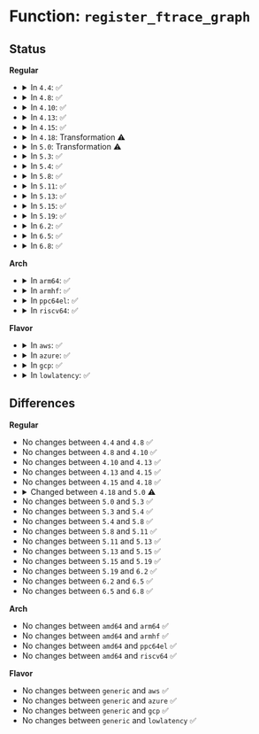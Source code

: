 # Function: <code>register_ftrace_graph</code>

## Status
<b>Regular</b>
<ul>
<li>
<details>
<summary>In <code>4.4</code>: ✅</summary>

```c
int register_ftrace_graph(trace_func_graph_ret_t retfunc, trace_func_graph_ent_t entryfunc);
```

**Collision:** Unique Global

**Inline:** No

**Transformation:** False

**Instances:**

```
In kernel/trace/ftrace.c (ffffffff81145c90)
Location: kernel/trace/ftrace.c:5841
Inline: False
Direct callers:
  - kernel/trace/ftrace.c:ftrace_profile_write
  - kernel/trace/trace_functions_graph.c:graph_trace_init
  - kernel/trace/trace_functions_graph.c:graph_trace_init
```
**Symbols:**

```
ffffffff81145c90-ffffffff81145f32: register_ftrace_graph (STB_GLOBAL)
```
</details>
</li>
<li>
<details>
<summary>In <code>4.8</code>: ✅</summary>

```c
int register_ftrace_graph(trace_func_graph_ret_t retfunc, trace_func_graph_ent_t entryfunc);
```

**Collision:** Unique Global

**Inline:** No

**Transformation:** False

**Instances:**

```
In kernel/trace/ftrace.c (ffffffff8114e4d0)
Location: kernel/trace/ftrace.c:5874
Inline: False
Direct callers:
  - kernel/trace/ftrace.c:ftrace_profile_write
  - kernel/trace/trace_functions_graph.c:graph_trace_init
  - kernel/trace/trace_functions_graph.c:graph_trace_init
```
**Symbols:**

```
ffffffff8114e4d0-ffffffff8114e789: register_ftrace_graph (STB_GLOBAL)
```
</details>
</li>
<li>
<details>
<summary>In <code>4.10</code>: ✅</summary>

```c
int register_ftrace_graph(trace_func_graph_ret_t retfunc, trace_func_graph_ent_t entryfunc);
```

**Collision:** Unique Global

**Inline:** No

**Transformation:** False

**Instances:**

```
In kernel/trace/ftrace.c (ffffffff81158410)
Location: kernel/trace/ftrace.c:5923
Inline: False
Direct callers:
  - kernel/trace/ftrace.c:ftrace_profile_write
  - kernel/trace/trace_functions_graph.c:graph_trace_init
  - kernel/trace/trace_functions_graph.c:graph_trace_init
```
**Symbols:**

```
ffffffff81158410-ffffffff811586cb: register_ftrace_graph (STB_GLOBAL)
```
</details>
</li>
<li>
<details>
<summary>In <code>4.13</code>: ✅</summary>

```c
int register_ftrace_graph(trace_func_graph_ret_t retfunc, trace_func_graph_ent_t entryfunc);
```

**Collision:** Unique Global

**Inline:** No

**Transformation:** False

**Instances:**

```
In kernel/trace/ftrace.c (ffffffff8115b760)
Location: kernel/trace/ftrace.c:6704
Inline: False
Direct callers:
  - kernel/trace/ftrace.c:ftrace_profile_write
  - kernel/trace/trace_functions_graph.c:graph_trace_init
  - kernel/trace/trace_functions_graph.c:graph_trace_init
```
**Symbols:**

```
ffffffff8115b760-ffffffff8115b9fe: register_ftrace_graph (STB_GLOBAL)
```
</details>
</li>
<li>
<details>
<summary>In <code>4.15</code>: ✅</summary>

```c
int register_ftrace_graph(trace_func_graph_ret_t retfunc, trace_func_graph_ent_t entryfunc);
```

**Collision:** Unique Global

**Inline:** No

**Transformation:** False

**Instances:**

```
In kernel/trace/ftrace.c (ffffffff81168840)
Location: kernel/trace/ftrace.c:7003
Inline: False
Direct callers:
  - kernel/trace/ftrace.c:ftrace_profile_write
  - kernel/trace/trace_functions_graph.c:graph_trace_init
  - kernel/trace/trace_functions_graph.c:graph_trace_init
```
**Symbols:**

```
ffffffff81168840-ffffffff81168ace: register_ftrace_graph (STB_GLOBAL)
```
</details>
</li>
<li>
<details>
<summary>In <code>4.18</code>: Transformation ⚠️</summary>

```c
int register_ftrace_graph(trace_func_graph_ret_t retfunc, trace_func_graph_ent_t entryfunc);
```

**Collision:** Unique Global

**Inline:** No

**Transformation:** True

**Instances:**

```
In kernel/trace/ftrace.c (0)
Location: kernel/trace/ftrace.c:6990
Inline: False
Direct callers:
  - kernel/trace/ftrace.c:ftrace_profile_write
  - kernel/trace/trace_functions_graph.c:graph_trace_init
  - kernel/trace/trace_functions_graph.c:graph_trace_init
```
**Symbols:**

```
ffffffff81177bdf-ffffffff81177bf0: register_ftrace_graph.cold.72 (STB_LOCAL)
ffffffff81177510-ffffffff81177798: register_ftrace_graph (STB_GLOBAL)
```
</details>
</li>
<li>
<details>
<summary>In <code>5.0</code>: Transformation ⚠️</summary>

```c
int register_ftrace_graph(struct fgraph_ops *gops);
```

**Collision:** Unique Global

**Inline:** No

**Transformation:** True

**Instances:**

```
In kernel/trace/fgraph.c (0)
Location: kernel/trace/fgraph.c:570
Inline: False
Direct callers:
  - kernel/trace/ftrace.c:ftrace_profile_write
  - kernel/trace/trace_functions_graph.c:graph_trace_init
  - kernel/trace/trace_functions_graph.c:graph_trace_init
```
**Symbols:**

```
ffffffff811a0ba3-ffffffff811a0bb4: register_ftrace_graph.cold.9 (STB_LOCAL)
ffffffff811a0880-ffffffff811a0b12: register_ftrace_graph (STB_GLOBAL)
```
</details>
</li>
<li>
<details>
<summary>In <code>5.3</code>: ✅</summary>

```c
int register_ftrace_graph(struct fgraph_ops *gops);
```

**Collision:** Unique Global

**Inline:** No

**Transformation:** False

**Instances:**

```
In kernel/trace/fgraph.c (ffffffff811ae8e0)
Location: kernel/trace/fgraph.c:570
Inline: False
Direct callers:
  - kernel/trace/ftrace.c:ftrace_profile_write
  - kernel/trace/trace_functions_graph.c:graph_trace_init
  - kernel/trace/trace_functions_graph.c:graph_trace_init
```
**Symbols:**

```
ffffffff811ae8e0-ffffffff811ae9bf: register_ftrace_graph (STB_GLOBAL)
```
</details>
</li>
<li>
<details>
<summary>In <code>5.4</code>: ✅</summary>

```c
int register_ftrace_graph(struct fgraph_ops *gops);
```

**Collision:** Unique Global

**Inline:** No

**Transformation:** False

**Instances:**

```
In kernel/trace/fgraph.c (ffffffff811ba060)
Location: kernel/trace/fgraph.c:570
Inline: False
Direct callers:
  - kernel/trace/ftrace.c:ftrace_profile_write
  - kernel/trace/trace_functions_graph.c:graph_trace_init
  - kernel/trace/trace_functions_graph.c:graph_trace_init
```
**Symbols:**

```
ffffffff811ba060-ffffffff811ba13f: register_ftrace_graph (STB_GLOBAL)
```
</details>
</li>
<li>
<details>
<summary>In <code>5.8</code>: ✅</summary>

```c
int register_ftrace_graph(struct fgraph_ops *gops);
```

**Collision:** Unique Global

**Inline:** No

**Transformation:** False

**Instances:**

```
In kernel/trace/fgraph.c (ffffffff811d2ed0)
Location: kernel/trace/fgraph.c:598
Inline: False
Direct callers:
  - kernel/trace/ftrace.c:ftrace_profile_write
  - kernel/trace/trace_sched_wakeup.c:start_func_tracer
  - kernel/trace/trace_sched_wakeup.c:wakeup_flag_changed
  - kernel/trace/trace_functions_graph.c:graph_trace_update_thresh
  - kernel/trace/trace_functions_graph.c:graph_trace_update_thresh
```
**Symbols:**

```
ffffffff811d2ed0-ffffffff811d2fb1: register_ftrace_graph (STB_GLOBAL)
```
</details>
</li>
<li>
<details>
<summary>In <code>5.11</code>: ✅</summary>

```c
int register_ftrace_graph(struct fgraph_ops *gops);
```

**Collision:** Unique Global

**Inline:** No

**Transformation:** False

**Instances:**

```
In kernel/trace/fgraph.c (ffffffff811d0030)
Location: kernel/trace/fgraph.c:595
Inline: False
Direct callers:
  - kernel/trace/ftrace.c:ftrace_profile_write
  - kernel/trace/trace_sched_wakeup.c:start_func_tracer
  - kernel/trace/trace_sched_wakeup.c:wakeup_flag_changed
  - kernel/trace/trace_functions_graph.c:graph_trace_update_thresh
  - kernel/trace/trace_functions_graph.c:graph_trace_update_thresh
```
**Symbols:**

```
ffffffff811d0030-ffffffff811d0111: register_ftrace_graph (STB_GLOBAL)
```
</details>
</li>
<li>
<details>
<summary>In <code>5.13</code>: ✅</summary>

```c
int register_ftrace_graph(struct fgraph_ops *gops);
```

**Collision:** Unique Global

**Inline:** No

**Transformation:** False

**Instances:**

```
In kernel/trace/fgraph.c (ffffffff811d12e0)
Location: kernel/trace/fgraph.c:595
Inline: False
Direct callers:
  - kernel/trace/ftrace.c:ftrace_profile_write
  - kernel/trace/trace_sched_wakeup.c:start_func_tracer
  - kernel/trace/trace_sched_wakeup.c:wakeup_flag_changed
  - kernel/trace/trace_functions_graph.c:graph_trace_update_thresh
  - kernel/trace/trace_functions_graph.c:graph_trace_update_thresh
```
**Symbols:**

```
ffffffff811d12e0-ffffffff811d13c1: register_ftrace_graph (STB_GLOBAL)
```
</details>
</li>
<li>
<details>
<summary>In <code>5.15</code>: ✅</summary>

```c
int register_ftrace_graph(struct fgraph_ops *gops);
```

**Collision:** Unique Global

**Inline:** No

**Transformation:** False

**Instances:**

```
In kernel/trace/fgraph.c (ffffffff811fdfe0)
Location: kernel/trace/fgraph.c:595
Inline: False
Direct callers:
  - kernel/trace/ftrace.c:ftrace_profile_write
  - kernel/trace/trace_sched_wakeup.c:start_func_tracer
  - kernel/trace/trace_sched_wakeup.c:wakeup_flag_changed
  - kernel/trace/trace_functions_graph.c:graph_trace_update_thresh
  - kernel/trace/trace_functions_graph.c:graph_trace_update_thresh
```
**Symbols:**

```
ffffffff811fdfe0-ffffffff811fe0c1: register_ftrace_graph (STB_GLOBAL)
```
</details>
</li>
<li>
<details>
<summary>In <code>5.19</code>: ✅</summary>

```c
int register_ftrace_graph(struct fgraph_ops *gops);
```

**Collision:** Unique Global

**Inline:** No

**Transformation:** False

**Instances:**

```
In kernel/trace/fgraph.c (ffffffff812389c0)
Location: kernel/trace/fgraph.c:608
Inline: False
Direct callers:
  - kernel/trace/ftrace.c:ftrace_profile_write
  - kernel/trace/trace_sched_wakeup.c:start_func_tracer
  - kernel/trace/trace_sched_wakeup.c:wakeup_flag_changed
  - kernel/trace/trace_functions_graph.c:graph_trace_update_thresh
  - kernel/trace/trace_functions_graph.c:graph_trace_update_thresh
```
**Symbols:**

```
ffffffff812389c0-ffffffff81238aab: register_ftrace_graph (STB_GLOBAL)
```
</details>
</li>
<li>
<details>
<summary>In <code>6.2</code>: ✅</summary>

```c
int register_ftrace_graph(struct fgraph_ops *gops);
```

**Collision:** Unique Global

**Inline:** No

**Transformation:** False

**Instances:**

```
In kernel/trace/fgraph.c (ffffffff812858a0)
Location: kernel/trace/fgraph.c:608
Inline: False
Direct callers:
  - kernel/trace/ftrace.c:ftrace_profile_write
  - kernel/trace/trace_sched_wakeup.c:start_func_tracer
  - kernel/trace/trace_sched_wakeup.c:wakeup_flag_changed
  - kernel/trace/trace_functions_graph.c:graph_trace_update_thresh
  - kernel/trace/trace_functions_graph.c:graph_trace_update_thresh
```
**Symbols:**

```
ffffffff812858a0-ffffffff8128598b: register_ftrace_graph (STB_GLOBAL)
```
</details>
</li>
<li>
<details>
<summary>In <code>6.5</code>: ✅</summary>

```c
int register_ftrace_graph(struct fgraph_ops *gops);
```

**Collision:** Unique Global

**Inline:** No

**Transformation:** False

**Instances:**

```
In kernel/trace/fgraph.c (ffffffff812a2560)
Location: kernel/trace/fgraph.c:633
Inline: False
Direct callers:
  - kernel/trace/ftrace.c:ftrace_profile_write
  - kernel/trace/trace_sched_wakeup.c:start_func_tracer
  - kernel/trace/trace_sched_wakeup.c:wakeup_flag_changed
  - kernel/trace/trace_functions_graph.c:graph_trace_update_thresh
  - kernel/trace/trace_functions_graph.c:graph_trace_update_thresh
```
**Symbols:**

```
ffffffff812a2560-ffffffff812a264b: register_ftrace_graph (STB_GLOBAL)
```
</details>
</li>
<li>
<details>
<summary>In <code>6.8</code>: ✅</summary>

```c
int register_ftrace_graph(struct fgraph_ops *gops);
```

**Collision:** Unique Global

**Inline:** No

**Transformation:** False

**Instances:**

```
In kernel/trace/fgraph.c (ffffffff812bdd60)
Location: kernel/trace/fgraph.c:633
Inline: False
Direct callers:
  - kernel/trace/ftrace.c:ftrace_profile_write
  - kernel/trace/trace_sched_wakeup.c:start_func_tracer
  - kernel/trace/trace_sched_wakeup.c:wakeup_flag_changed
  - kernel/trace/trace_functions_graph.c:graph_trace_update_thresh
  - kernel/trace/trace_functions_graph.c:graph_trace_update_thresh
```
**Symbols:**

```
ffffffff812bdd60-ffffffff812bde4b: register_ftrace_graph (STB_GLOBAL)
```
</details>
</li>
</ul>
<b>Arch</b>
<ul>
<li>
<details>
<summary>In <code>arm64</code>: ✅</summary>

```c
int register_ftrace_graph(struct fgraph_ops *gops);
```

**Collision:** Unique Global

**Inline:** No

**Transformation:** False

**Instances:**

```
In kernel/trace/fgraph.c (ffff800010238880)
Location: kernel/trace/fgraph.c:570
Inline: False
Direct callers:
  - kernel/trace/ftrace.c:ftrace_profile_write
  - kernel/trace/trace_functions_graph.c:graph_trace_init
  - kernel/trace/trace_functions_graph.c:graph_trace_init
```
**Symbols:**

```
ffff800010238880-ffff80001023899c: register_ftrace_graph (STB_GLOBAL)
```
</details>
</li>
<li>
<details>
<summary>In <code>armhf</code>: ✅</summary>

```c
int register_ftrace_graph(struct fgraph_ops *gops);
```

**Collision:** Unique Global

**Inline:** No

**Transformation:** False

**Instances:**

```
In kernel/trace/fgraph.c (c047446c)
Location: kernel/trace/fgraph.c:570
Inline: False
Direct callers:
  - kernel/trace/ftrace.c:ftrace_profile_write
  - kernel/trace/trace_functions_graph.c:graph_trace_init
```
**Symbols:**

```
c047446c-c0474578: register_ftrace_graph (STB_GLOBAL)
```
</details>
</li>
<li>
<details>
<summary>In <code>ppc64el</code>: ✅</summary>

```c
int register_ftrace_graph(struct fgraph_ops *gops);
```

**Collision:** Unique Global

**Inline:** No

**Transformation:** False

**Instances:**

```
In kernel/trace/fgraph.c (c0000000002c4d50)
Location: kernel/trace/fgraph.c:570
Inline: False
Direct callers:
  - kernel/trace/ftrace.c:ftrace_profile_write
  - kernel/trace/trace_functions_graph.c:graph_trace_init
  - kernel/trace/trace_functions_graph.c:graph_trace_init
```
**Symbols:**

```
c0000000002c4d50-c0000000002c4ee8: register_ftrace_graph (STB_GLOBAL)
```
</details>
</li>
<li>
<details>
<summary>In <code>riscv64</code>: ✅</summary>

```c
int register_ftrace_graph(struct fgraph_ops *gops);
```

**Collision:** Unique Global

**Inline:** No

**Transformation:** False

**Instances:**

```
In kernel/trace/fgraph.c (ffffffe00018f4fc)
Location: kernel/trace/fgraph.c:570
Inline: False
Direct callers:
  - kernel/trace/ftrace.c:ftrace_profile_write
  - kernel/trace/trace_functions_graph.c:graph_trace_init
  - kernel/trace/trace_functions_graph.c:graph_trace_init
```
**Symbols:**

```
ffffffe00018f4fc-ffffffe00018f7be: register_ftrace_graph (STB_GLOBAL)
```
</details>
</li>
</ul>
<b>Flavor</b>
<ul>
<li>
<details>
<summary>In <code>aws</code>: ✅</summary>

```c
int register_ftrace_graph(struct fgraph_ops *gops);
```

**Collision:** Unique Global

**Inline:** No

**Transformation:** False

**Instances:**

```
In kernel/trace/fgraph.c (ffffffff811b2680)
Location: kernel/trace/fgraph.c:570
Inline: False
Direct callers:
  - kernel/trace/ftrace.c:ftrace_profile_write
  - kernel/trace/trace_functions_graph.c:graph_trace_init
  - kernel/trace/trace_functions_graph.c:graph_trace_init
```
**Symbols:**

```
ffffffff811b2680-ffffffff811b275f: register_ftrace_graph (STB_GLOBAL)
```
</details>
</li>
<li>
<details>
<summary>In <code>azure</code>: ✅</summary>

```c
int register_ftrace_graph(struct fgraph_ops *gops);
```

**Collision:** Unique Global

**Inline:** No

**Transformation:** False

**Instances:**

```
In kernel/trace/fgraph.c (ffffffff811a5490)
Location: kernel/trace/fgraph.c:570
Inline: False
Direct callers:
  - kernel/trace/ftrace.c:ftrace_profile_write
  - kernel/trace/trace_functions_graph.c:graph_trace_init
  - kernel/trace/trace_functions_graph.c:graph_trace_init
```
**Symbols:**

```
ffffffff811a5490-ffffffff811a556f: register_ftrace_graph (STB_GLOBAL)
```
</details>
</li>
<li>
<details>
<summary>In <code>gcp</code>: ✅</summary>

```c
int register_ftrace_graph(struct fgraph_ops *gops);
```

**Collision:** Unique Global

**Inline:** No

**Transformation:** False

**Instances:**

```
In kernel/trace/fgraph.c (ffffffff811b0450)
Location: kernel/trace/fgraph.c:570
Inline: False
Direct callers:
  - kernel/trace/ftrace.c:ftrace_profile_write
  - kernel/trace/trace_functions_graph.c:graph_trace_init
  - kernel/trace/trace_functions_graph.c:graph_trace_init
```
**Symbols:**

```
ffffffff811b0450-ffffffff811b052f: register_ftrace_graph (STB_GLOBAL)
```
</details>
</li>
<li>
<details>
<summary>In <code>lowlatency</code>: ✅</summary>

```c
int register_ftrace_graph(struct fgraph_ops *gops);
```

**Collision:** Unique Global

**Inline:** No

**Transformation:** False

**Instances:**

```
In kernel/trace/fgraph.c (ffffffff811be4e0)
Location: kernel/trace/fgraph.c:570
Inline: False
Direct callers:
  - kernel/trace/ftrace.c:ftrace_profile_write
  - kernel/trace/trace_functions_graph.c:graph_trace_init
  - kernel/trace/trace_functions_graph.c:graph_trace_init
```
**Symbols:**

```
ffffffff811be4e0-ffffffff811be5bf: register_ftrace_graph (STB_GLOBAL)
```
</details>
</li>
</ul>

## Differences
<b>Regular</b>
<ul>
<li>
No changes between <code>4.4</code> and <code>4.8</code> ✅
</li>
<li>
No changes between <code>4.8</code> and <code>4.10</code> ✅
</li>
<li>
No changes between <code>4.10</code> and <code>4.13</code> ✅
</li>
<li>
No changes between <code>4.13</code> and <code>4.15</code> ✅
</li>
<li>
No changes between <code>4.15</code> and <code>4.18</code> ✅
</li>
<li>
<details>
<summary>Changed between <code>4.18</code> and <code>5.0</code> ⚠️</summary>
<ul>
<li>
<b>Param added. </b>
<code>struct fgraph_ops *gops</code>
</li>
<li>
<b>Param removed. </b>
<code>trace_func_graph_ret_t retfunc</code>
</li>
<li>
<b>Param removed. </b>
<code>trace_func_graph_ent_t entryfunc</code>
</li>
</ul>
</details>
</li>
<li>
No changes between <code>5.0</code> and <code>5.3</code> ✅
</li>
<li>
No changes between <code>5.3</code> and <code>5.4</code> ✅
</li>
<li>
No changes between <code>5.4</code> and <code>5.8</code> ✅
</li>
<li>
No changes between <code>5.8</code> and <code>5.11</code> ✅
</li>
<li>
No changes between <code>5.11</code> and <code>5.13</code> ✅
</li>
<li>
No changes between <code>5.13</code> and <code>5.15</code> ✅
</li>
<li>
No changes between <code>5.15</code> and <code>5.19</code> ✅
</li>
<li>
No changes between <code>5.19</code> and <code>6.2</code> ✅
</li>
<li>
No changes between <code>6.2</code> and <code>6.5</code> ✅
</li>
<li>
No changes between <code>6.5</code> and <code>6.8</code> ✅
</li>
</ul>
<b>Arch</b>
<ul>
<li>
No changes between <code>amd64</code> and <code>arm64</code> ✅
</li>
<li>
No changes between <code>amd64</code> and <code>armhf</code> ✅
</li>
<li>
No changes between <code>amd64</code> and <code>ppc64el</code> ✅
</li>
<li>
No changes between <code>amd64</code> and <code>riscv64</code> ✅
</li>
</ul>
<b>Flavor</b>
<ul>
<li>
No changes between <code>generic</code> and <code>aws</code> ✅
</li>
<li>
No changes between <code>generic</code> and <code>azure</code> ✅
</li>
<li>
No changes between <code>generic</code> and <code>gcp</code> ✅
</li>
<li>
No changes between <code>generic</code> and <code>lowlatency</code> ✅
</li>
</ul>

